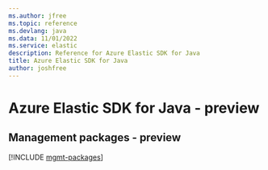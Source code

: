 ```yaml
---
ms.author: jfree
ms.topic: reference
ms.devlang: java
ms.data: 11/01/2022
ms.service: elastic
description: Reference for Azure Elastic SDK for Java
title: Azure Elastic SDK for Java
author: joshfree
---
```

# Azure Elastic SDK for Java - preview

## Management packages - preview
[!INCLUDE [mgmt-packages](elastic-mgmt-index.md)]